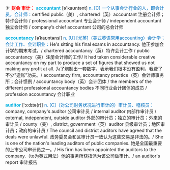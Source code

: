 ☀ <font color="red">**财会 审计：**</font>
<font color="sky blue">**accountant**</font> [ə'kaʊntənt] 
<font color="#0070c0">n. [C] 一个从事会计行业的人，即会计员，会计师：</font>certified public（美）, chartered（英）accountant 注册会计师；特许会计师 / professional accountant 专业会计师 / independent accountant 独立会计师 / company’s chief accountant 公司的总会计师
           
<font color="sky blue">**accountancy**</font> [əˈkaʊntənsi]
<font color="#0070c0">n. [U] [尤英]（美式英语常用accounting）会计学；会计工作、会计职业：</font>He's sitting his final exams in accountancy. 他正参加会计学的期末考试。/ chartered accountancy（英）特许会计工作 / public accountancy（美）注册会计师的工作/ It had taken considerable creative accountancy on my part to produce a set of figures that showed us not making any profit at all. 为了炮制出一套数字，表示我们根本没有盈利，我费了不少"造账"功夫。/ accountancy firm, accountancy practice（英）会计师事务所；会计惯例 / accountancy body（英）会计团体 / the members of the different professional accountancy bodies 不同行业会计团体的成员 / profession accountancy 会计职业
           
<font color="sky blue">**auditor**</font> [ˈɔ:dɪtə(r)]
<font color="#0070c0">n. [C]（对公司财务状况进行审计的）审计员、稽核员：</font>company, company's auditor 公司审计员 / internal auditor 内部作审计员 / external, independent, outside auditor 外部的审计员；独立的审计员；外来的审计员 / county（美）, district, government（英）auditor 县级审计员；地区审计员；政府的审计员 / The council and district auditors have agreed that the deals were unlawful. 政务委员会和区审计员一致认为这些交易是非法的。/ She is one of the nation's leading auditors of public companies. 她是全国最重要的上市公司审计员之一。/ His firm has been appointed the auditors to the company.（to为英式用法）他的事务所获指派为该公司做审计。/ an auditor's report 审计报告